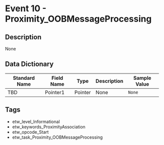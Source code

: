 # Event 10 - Proximity_OOBMessageProcessing

## Description
None

## Data Dictionary
|Standard Name|Field Name|Type|Description|Sample Value|
|---|---|---|---|---|
|TBD|Pointer1|Pointer|None|`None`|

## Tags
* etw_level_Informational
* etw_keywords_ProximityAssociation
* etw_opcode_Start
* etw_task_Proximity_OOBMessageProcessing